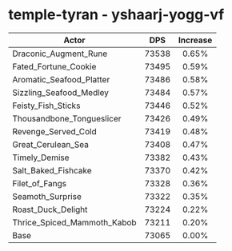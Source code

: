 # temple-tyran - yshaarj-yogg-vf
| Actor | DPS | Increase |
|---|:---:|:---:|
|Draconic_Augment_Rune|73538|0.65%|
|Fated_Fortune_Cookie|73495|0.59%|
|Aromatic_Seafood_Platter|73486|0.58%|
|Sizzling_Seafood_Medley|73484|0.57%|
|Feisty_Fish_Sticks|73446|0.52%|
|Thousandbone_Tongueslicer|73426|0.49%|
|Revenge_Served_Cold|73419|0.48%|
|Great_Cerulean_Sea|73408|0.47%|
|Timely_Demise|73382|0.43%|
|Salt_Baked_Fishcake|73370|0.42%|
|Filet_of_Fangs|73328|0.36%|
|Seamoth_Surprise|73322|0.35%|
|Roast_Duck_Delight|73224|0.22%|
|Thrice_Spiced_Mammoth_Kabob|73211|0.20%|
|Base|73065|0.00%|

